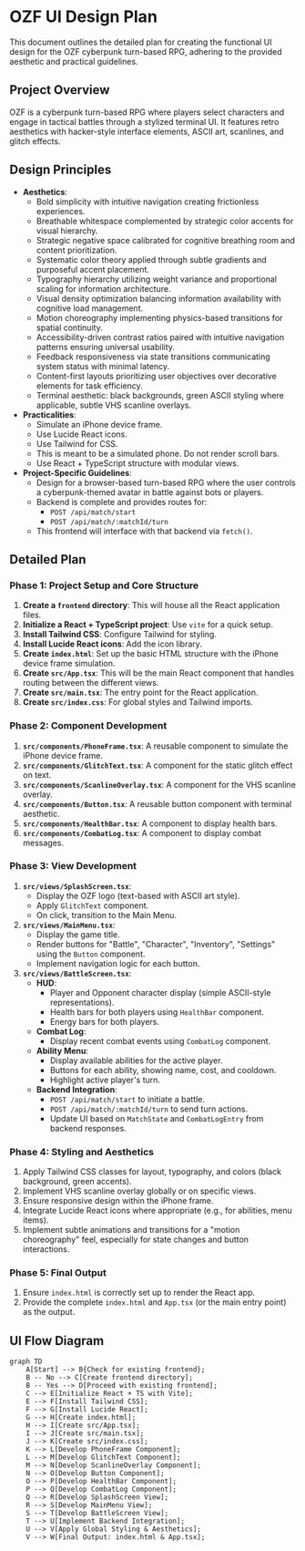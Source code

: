 # OZF UI Design Plan

This document outlines the detailed plan for creating the functional UI design for the OZF cyberpunk turn-based RPG, adhering to the provided aesthetic and practical guidelines.

## Project Overview

OZF is a cyberpunk turn-based RPG where players select characters and engage in tactical battles through a stylized terminal UI. It features retro aesthetics with hacker-style interface elements, ASCII art, scanlines, and glitch effects.

## Design Principles

*   **Aesthetics**:
    *   Bold simplicity with intuitive navigation creating frictionless experiences.
    *   Breathable whitespace complemented by strategic color accents for visual hierarchy.
    *   Strategic negative space calibrated for cognitive breathing room and content prioritization.
    *   Systematic color theory applied through subtle gradients and purposeful accent placement.
    *   Typography hierarchy utilizing weight variance and proportional scaling for information architecture.
    *   Visual density optimization balancing information availability with cognitive load management.
    *   Motion choreography implementing physics-based transitions for spatial continuity.
    *   Accessibility-driven contrast ratios paired with intuitive navigation patterns ensuring universal usability.
    *   Feedback responsiveness via state transitions communicating system status with minimal latency.
    *   Content-first layouts prioritizing user objectives over decorative elements for task efficiency.
    *   Terminal aesthetic: black backgrounds, green ASCII styling where applicable, subtle VHS scanline overlays.
*   **Practicalities**:
    *   Simulate an iPhone device frame.
    *   Use Lucide React icons.
    *   Use Tailwind for CSS.
    *   This is meant to be a simulated phone. Do not render scroll bars.
    *   Use React + TypeScript structure with modular views.
*   **Project-Specific Guidelines**:
    *   Design for a browser-based turn-based RPG where the user controls a cyberpunk-themed avatar in battle against bots or players.
    *   Backend is complete and provides routes for:
        *   `POST /api/match/start`
        *   `POST /api/match/:matchId/turn`
    *   This frontend will interface with that backend via `fetch()`.

## Detailed Plan

### Phase 1: Project Setup and Core Structure

1.  **Create a `frontend` directory**: This will house all the React application files.
2.  **Initialize a React + TypeScript project**: Use `vite` for a quick setup.
3.  **Install Tailwind CSS**: Configure Tailwind for styling.
4.  **Install Lucide React icons**: Add the icon library.
5.  **Create `index.html`**: Set up the basic HTML structure with the iPhone device frame simulation.
6.  **Create `src/App.tsx`**: This will be the main React component that handles routing between the different views.
7.  **Create `src/main.tsx`**: The entry point for the React application.
8.  **Create `src/index.css`**: For global styles and Tailwind imports.

### Phase 2: Component Development

1.  **`src/components/PhoneFrame.tsx`**: A reusable component to simulate the iPhone device frame.
2.  **`src/components/GlitchText.tsx`**: A component for the static glitch effect on text.
3.  **`src/components/ScanlineOverlay.tsx`**: A component for the VHS scanline overlay.
4.  **`src/components/Button.tsx`**: A reusable button component with terminal aesthetic.
5.  **`src/components/HealthBar.tsx`**: A component to display health bars.
6.  **`src/components/CombatLog.tsx`**: A component to display combat messages.

### Phase 3: View Development

1.  **`src/views/SplashScreen.tsx`**:
    *   Display the OZF logo (text-based with ASCII art style).
    *   Apply `GlitchText` component.
    *   On click, transition to the Main Menu.
2.  **`src/views/MainMenu.tsx`**:
    *   Display the game title.
    *   Render buttons for "Battle", "Character", "Inventory", "Settings" using the `Button` component.
    *   Implement navigation logic for each button.
3.  **`src/views/BattleScreen.tsx`**:
    *   **HUD**:
        *   Player and Opponent character display (simple ASCII-style representations).
        *   Health bars for both players using `HealthBar` component.
        *   Energy bars for both players.
    *   **Combat Log**:
        *   Display recent combat events using `CombatLog` component.
    *   **Ability Menu**:
        *   Display available abilities for the active player.
        *   Buttons for each ability, showing name, cost, and cooldown.
        *   Highlight active player's turn.
    *   **Backend Integration**:
        *   `POST /api/match/start` to initiate a battle.
        *   `POST /api/match/:matchId/turn` to send turn actions.
        *   Update UI based on `MatchState` and `CombatLogEntry` from backend responses.

### Phase 4: Styling and Aesthetics

1.  Apply Tailwind CSS classes for layout, typography, and colors (black background, green accents).
2.  Implement VHS scanline overlay globally or on specific views.
3.  Ensure responsive design within the iPhone frame.
4.  Integrate Lucide React icons where appropriate (e.g., for abilities, menu items).
5.  Implement subtle animations and transitions for a "motion choreography" feel, especially for state changes and button interactions.

### Phase 5: Final Output

1.  Ensure `index.html` is correctly set up to render the React app.
2.  Provide the complete `index.html` and `App.tsx` (or the main entry point) as the output.

## UI Flow Diagram

```mermaid
graph TD
    A[Start] --> B{Check for existing frontend};
    B -- No --> C[Create frontend directory];
    B -- Yes --> D[Proceed with existing frontend];
    C --> E[Initialize React + TS with Vite];
    E --> F[Install Tailwind CSS];
    F --> G[Install Lucide React];
    G --> H[Create index.html];
    H --> I[Create src/App.tsx];
    I --> J[Create src/main.tsx];
    J --> K[Create src/index.css];
    K --> L[Develop PhoneFrame Component];
    L --> M[Develop GlitchText Component];
    M --> N[Develop ScanlineOverlay Component];
    N --> O[Develop Button Component];
    O --> P[Develop HealthBar Component];
    P --> Q[Develop CombatLog Component];
    Q --> R[Develop SplashScreen View];
    R --> S[Develop MainMenu View];
    S --> T[Develop BattleScreen View];
    T --> U[Implement Backend Integration];
    U --> V[Apply Global Styling & Aesthetics];
    V --> W[Final Output: index.html & App.tsx];